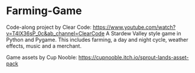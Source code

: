# Farming-Game

Code-along project by Clear Code: https://www.youtube.com/watch?v=T4IX36sP_0c&ab_channel=ClearCode
A Stardew Valley style game in Python and Pygame. This includes 
farming, a day and night cycle, weather effects, music
and a merchant. 

Game assets by Cup Nooble: https://cupnooble.itch.io/sprout-lands-asset-pack
